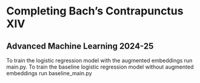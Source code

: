 # Completing Bach’s Contrapunctus XIV 
## Advanced Machine Learning 2024-25

To train the logistic regression model with the augmented embeddings run main.py. 
To train the baseline logistic regression model without augmented embeddings run baseline_main.py
